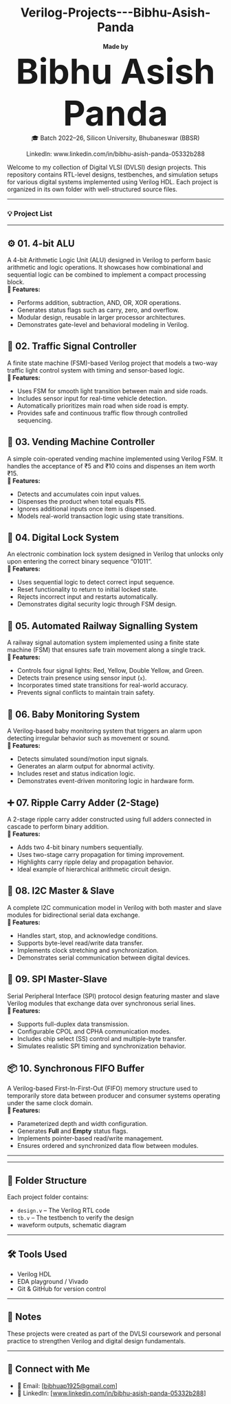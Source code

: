 <h1 align="center"> Verilog-Projects---Bibhu-Asish-Panda </h1>

<p align="center">
  <b>Made by</b><br>
  <span style="font-size:80px"> <b>Bibhu Asish Panda</b> </span><br>
  🎓 Batch 2022–26, Silicon University, Bhubaneswar (BBSR)  
</p>

<p align="center">
  LinkedIn: www.linkedin.com/in/bibhu-asish-panda-05332b288
</p>

Welcome to my collection of Digital VLSI (DVLSI) design projects. This repository contains RTL-level designs, testbenches, and simulation setups for various digital systems implemented using Verilog HDL. Each project is organized in its own folder with well-structured source files.

---

### 💡 Project List

---

## ⚙️ 01. 4-bit ALU  
A 4-bit Arithmetic Logic Unit (ALU) designed in Verilog to perform basic arithmetic and logic operations. It showcases how combinational and sequential logic can be combined to implement a compact processing block.  
**🔹 Features:**  
- Performs addition, subtraction, AND, OR, XOR operations.  
- Generates status flags such as carry, zero, and overflow.  
- Modular design, reusable in larger processor architectures.  
- Demonstrates gate-level and behavioral modeling in Verilog.

## 🚦 02. Traffic Signal Controller  
A finite state machine (FSM)-based Verilog project that models a two-way traffic light control system with timing and sensor-based logic.  
**🔹 Features:**  
- Uses FSM for smooth light transition between main and side roads.  
- Includes sensor input for real-time vehicle detection.  
- Automatically prioritizes main road when side road is empty.  
- Provides safe and continuous traffic flow through controlled sequencing.

## 🥤 03. Vending Machine Controller  
A simple coin-operated vending machine implemented using Verilog FSM. It handles the acceptance of ₹5 and ₹10 coins and dispenses an item worth ₹15.  
**🔹 Features:**  
- Detects and accumulates coin input values.  
- Dispenses the product when total equals ₹15.  
- Ignores additional inputs once item is dispensed.  
- Models real-world transaction logic using state transitions.

## 🔐 04. Digital Lock System  
An electronic combination lock system designed in Verilog that unlocks only upon entering the correct binary sequence “01011”.  
**🔹 Features:**  
- Uses sequential logic to detect correct input sequence.  
- Reset functionality to return to initial locked state.  
- Rejects incorrect input and restarts automatically.  
- Demonstrates digital security logic through FSM design.

## 🚉 05. Automated Railway Signalling System  
A railway signal automation system implemented using a finite state machine (FSM) that ensures safe train movement along a single track.  
**🔹 Features:**  
- Controls four signal lights: Red, Yellow, Double Yellow, and Green.  
- Detects train presence using sensor input (`x`).  
- Incorporates timed state transitions for real-world accuracy.  
- Prevents signal conflicts to maintain train safety.

## 👶 06. Baby Monitoring System  
A Verilog-based baby monitoring system that triggers an alarm upon detecting irregular behavior such as movement or sound.  
**🔹 Features:**  
- Detects simulated sound/motion input signals.  
- Generates an alarm output for abnormal activity.  
- Includes reset and status indication logic.  
- Demonstrates event-driven monitoring logic in hardware form.

## ➕ 07. Ripple Carry Adder (2-Stage)  
A 2-stage ripple carry adder constructed using full adders connected in cascade to perform binary addition.  
**🔹 Features:**  
- Adds two 4-bit binary numbers sequentially.  
- Uses two-stage carry propagation for timing improvement.  
- Highlights carry ripple delay and propagation behavior.  
- Ideal example of hierarchical arithmetic circuit design.

## 🔄 08. I2C Master & Slave  
A complete I2C communication model in Verilog with both master and slave modules for bidirectional serial data exchange.  
**🔹 Features:**  
- Handles start, stop, and acknowledge conditions.  
- Supports byte-level read/write data transfer.  
- Implements clock stretching and synchronization.  
- Demonstrates serial communication between digital devices.

## 🔁 09. SPI Master-Slave  
Serial Peripheral Interface (SPI) protocol design featuring master and slave Verilog modules that exchange data over synchronous serial lines.  
**🔹 Features:**  
- Supports full-duplex data transmission.  
- Configurable CPOL and CPHA communication modes.  
- Includes chip select (SS) control and multiple-byte transfer.  
- Simulates realistic SPI timing and synchronization behavior.

## 📦 10. Synchronous FIFO Buffer  
A Verilog-based First-In-First-Out (FIFO) memory structure used to temporarily store data between producer and consumer systems operating under the same clock domain.  
**🔹 Features:**  
- Parameterized depth and width configuration.  
- Generates **Full** and **Empty** status flags.  
- Implements pointer-based read/write management.  
- Ensures ordered and synchronized data flow between modules.

---
---

## 📂 Folder Structure

Each project folder contains:
- `design.v` – The Verilog RTL code
- `tb.v` – The testbench to verify the design
- waveform outputs, schematic diagram

---

## 🛠 Tools Used
- Verilog HDL
- EDA playground / Vivado
- Git & GitHub for version control

---

## 📌 Notes
These projects were created as part of the DVLSI coursework and personal practice to strengthen Verilog and digital design fundamentals.

---

## 🤝 Connect with Me
- 📧 Email: [bibhuap1925@gmail.com]
- 🔗 LinkedIn: [www.linkedin.com/in/bibhu-asish-panda-05332b288]
